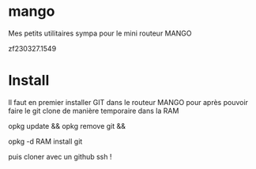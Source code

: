 # mango
Mes petits utilitaires sympa pour le mini routeur MANGO

zf230327.1549

# Install
Il faut en premier installer GIT dans le routeur MANGO pour après pouvoir faire le git clone de manière temporaire dans la RAM

opkg update && opkg remove git && 

opkg -d RAM install git

puis cloner avec un github ssh !




